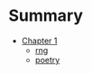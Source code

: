 # Summary


- [Chapter 1](./chapter_1.md)
    - [rng](./guides/ranger-cheatsheet.md)
    - [poetry](./guides/poetry.md)
